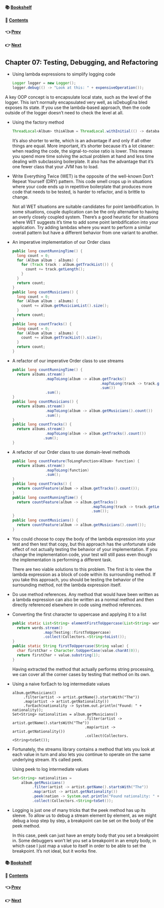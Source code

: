 #### &#x1F4DA; [Bookshelf](../)
#### &#x1F4DC; [Contents](./README.md#contents)
#### &#x1F448; [Prev](./Ch06_Data_Parallelism.md)
#### &#x1F449; [Next](./Ch08_Design_and_Architectural_Principles.md)

## Chapter 07: Testing, Debugging, and Refactoring

- Using lambda expressions to simplify logging code
  ```java
  Logger logger = new Logger();
  logger.debug(() -> "Look at this: " + expensiveOperation());
  ```

A key OOP concept is to encapsulate local state, such as the level of the logger. This isn’t normally encapsulated very well, as isDebugEna bled exposes its state. If you use the lambda-based approach, then the code outside of the logger doesn’t need to check the level at all.

- Using the factory method
  ```java
  ThreadLocal<Album> thisAlbum = ThreadLocal.withInitial(() -> database.lookupCurrentAlbum());
  ```

	It’s also shorter to write, which is an advantage if and only if all other things are equal. More important, it’s shorter because it’s a lot cleaner: when reading the code, the signal-to-noise ratio is lower. This means you spend more time solving the actual problem at hand and less time dealing with subclassing boilerplate. It also has the advantage that it’s one fewer class that your JVM has to load.

- Write Everything Twice (WET) is the opposite of the well-known Don’t Repeat Yourself (DRY) pattern. This code smell crops up in situations where your code ends up in repetitive boilerplate that produces more code that needs to be tested, is harder to refactor, and is brittle to change.

	Not all WET situations are suitable candidates for point lambdification. In some situations, couple duplication can be the only alternative to having an overly closely coupled system. There’s a good heuristic for situations where WET suggests it’s time to add some point lambdification into your application. Try adding lambdas where you want to perform a similar overall pattern but have a different behavior from one variant to another.

- An imperative implementation of our Order class
  ```java
  public long countRunningTime() {
    long count = 0;
    for (Album album : albums) {
      for (Track track : album.getTrackList()) {
        count += track.getLength();
      }
    }
    return count;
  }
  public long countMusicians() {
    long count = 0;
    for (Album album : albums) {
      count += album.getMusicianList().size();
    }
    return count;
  }
  public long countTracks() {
    long count = 0;
    for (Album album : albums) {
      count += album.getTrackList().size();
    }
    return count;
  }
  ```

- A refactor of our imperative Order class to use streams
  ```java
  public long countRunningTime() {
    return albums.stream()
                 .mapToLong(album -> album.getTracks()
                                          .mapToLong(track -> track.getLength())
                                          .sum())
                 .sum();
  }
  public long countMusicians() {
    return albums.stream()
                 .mapToLong(album -> album.getMusicians().count())
                 .sum();
  }
  public long countTracks() {
    return albums.stream()
                 .mapToLong(album -> album.getTracks().count())
                .sum();
  }
  ```

- A refactor of our Order class to use domain-level methods
  ```java
  public long countFeature(ToLongFunction<Album> function) {
    return albums.stream()
                 .mapToLong(function)
                 .sum();
  }
  public long countTracks() {
    return countFeature(album -> album.getTracks().count());
  }
  public long countRunningTime() {
    return countFeature(album -> album.getTracks()
                                      .mapToLong(track -> track.getLength())
                                      .sum());
  }
  public long countMusicians() {
    return countFeature(album -> album.getMusicians().count());
  }
  ```

- You could choose to copy the body of the lambda expression into your test and then test that copy, but this approach has the unfortunate side effect of not actually testing the behavior of your implementation. If you change the implementation code, your test will still pass even though the implementation is performing a different task.

	There are two viable solutions to this problem. The first is to view the lambda expression as a block of code within its surrounding method. If you take this approach, you should be testing the behavior of the surrounding method, not the lambda expression itself.

- Do use method references. Any method that would have been written as a lambda expression can also be written as a normal method and then directly referenced elsewhere in code using method references.

- Converting the first character to uppercase and applying it to a list
  ```java
  public static List<String> elementFirstToUppercase(List<String> words) {
    return words.stream()
                .map(Testing::firstToUppercase)
                .collect(Collectors.<String>toList());
  }
  public static String firstToUppercase(String value) {
    char firstChar = Character.toUpperCase(value.charAt(0));
    return firstChar + value.substring(1);
  }
  ```

	Having extracted the method that actually performs string processing, we can cover all the corner cases by testing that method on its own.

- Using a naive forEach to log intermediate values
  ```
  album.getMusicians()
       .filter(artist -> artist.getName().startsWith("The"))
       .map(artist -> artist.getNationality())
       .forEach(nationality -> System.out.println("Found: " + nationality));
  Set<String> nationalities = album.getMusicians()
                                   .filter(artist -> artist.getName().startsWith("The"))
                                   .map(artist -> artist.getNationality())
                                   .collect(Collectors.<String>toSet());
  ```

- Fortunately, the streams library contains a method that lets you look at each value in turn and also lets you continue to operate on the same underlying stream. It’s called peek.

	Using peek to log intermediate values
  ```java
  Set<String> nationalities =
      album.getMusicians()
           .filter(artist -> artist.getName().startsWith("The"))
           .map(artist -> artist.getNationality())
           .peek(nation -> System.out.println("Found nationality: " + nation))
           .collect(Collectors.<String>toSet());
  ```

- Logging is just one of many tricks that the peek method has up its sleeve. To allow us to debug a stream element by element, as we might debug a loop step by step, a breakpoint can be set on the body of the peek method.

	In this case, peek can just have an empty body that you set a breakpoint in. Some debuggers won’t let you set a breakpoint in an empty body, in which case I just map a value to itself in order to be able to set the breakpoint. It’s not ideal, but it works fine.

#### &#x1F4DA; [Bookshelf](../)
#### &#x1F4DC; [Contents](./README.md#contents)
#### &#x1F448; [Prev](./Ch06_Data_Parallelism.md)
#### &#x1F449; [Next](./Ch08_Design_and_Architectural_Principles.md)